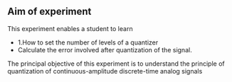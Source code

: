 ## Aim of experiment

This experiment enables a student to learn
- 1.How to set the number of levels of a quantizer
- Calculate the error involved after quantization of the signal.

The principal objective of this experiment is to understand the principle of quantization of continuous-amplitude discrete-time analog signals